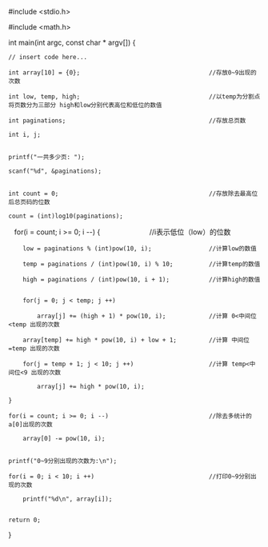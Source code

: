 #include <stdio.h>

#include <math.h>

int main(int argc, const char * argv[]) {

    // insert code here...
    
    int array[10] = {0};                                    //存放0~9出现的次数
    
    int low, temp, high;                                    //以temp为分割点 将页数分为三部分 high和low分别代表高位和低位的数值
    
    int paginations;                                        //存放总页数
    
    int i, j;
    
    
    printf("一共多少页: ");
    
    scanf("%d", &paginations);
    
    
    int count = 0;                                          //存放除去最高位后总页码的位数
    
    count = (int)log10(paginations);
    
    
    for(i = count; i >= 0; i --) {                          //i表示低位（low）的位数
    
        low = paginations % (int)pow(10, i);                //计算low的数值
        
        temp = paginations / (int)pow(10, i) % 10;          //计算temp的数值
        
        high = paginations / (int)pow(10, i + 1);           //计算high的数值
        
        
        for(j = 0; j < temp; j ++)
        
            array[j] += (high + 1) * pow(10, i);            //计算 0<中间位<temp 出现的次数
            
        array[temp] += high * pow(10, i) + low + 1;         //计算 中间位=temp 出现的次数
        
        for(j = temp + 1; j < 10; j ++)                     //计算 temp<中间位<9 出现的次数
        
            array[j] += high * pow(10, i);
            
    }
    
    for(i = count; i >= 0; i --)                            //除去多统计的a[0]出现的次数
    
        array[0] -= pow(10, i);
        
    
    printf("0~9分别出现的次数为:\n");
    
    for(i = 0; i < 10; i ++)                                //打印0~9分别出现的次数
    
        printf("%d\n", array[i]);
        
    
    return 0;
    
}
